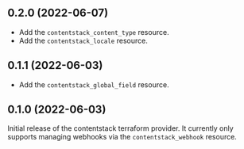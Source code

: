 ## 0.2.0 (2022-06-07)

 - Add the `contentstack_content_type` resource.
 - Add the `contentstack_locale` resource.


## 0.1.1 (2022-06-03)

 - Add the `contentstack_global_field` resource.


## 0.1.0 (2022-06-03)

Initial release of the contentstack terraform provider. It currently only
supports managing webhooks via the `contentstack_webhook` resource.
